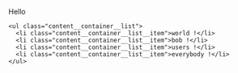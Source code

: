 <html>
  <link href="https://fonts.googleapis.com/css?family=Lato" rel="stylesheet">
<style>


body {
  width: 100%;
  height: 100%;
  position: fixed;
  background-color: #34495e;
}

.content {
  position: absolute;
  top: 50%;
  left: 50%;
  transform: translate(-50%, -50%);
  height: 160px;
  overflow:hidden;
  
  font-family: 'Lato', sans-serif;
  font-size: 35px;
  line-height: 40px;
  color: #ecf0f1;
  
  &__container {
    font-weight: 600;
    overflow: hidden;
    height: 40px;
    padding: 0 40px;

    &:before {
      content: '[';
      left: 0;
    }

    &:after {
      content: ']';
      position: absolute;
      right: 0;
    }

    &:after, &:before {
      position: absolute;
      top: 0;
      
      color: #16a085;
      font-size: 42px;
      line-height: 40px;
      
      -webkit-animation-name: opacity;
      -webkit-animation-duration: 2s;
      -webkit-animation-iteration-count: infinite;
      animation-name: opacity;
      animation-duration: 2s;
      animation-iteration-count: infinite;
    }

    &__text {
      display: inline;
      float: left;
      margin: 0;
    }

    &__list {
      margin-top: 0;
      padding-left: 110px;
      text-align: left;
      list-style: none;
      
      -webkit-animation-name: change;
      -webkit-animation-duration: 10s;
      -webkit-animation-iteration-count: infinite;
      animation-name: change;
      animation-duration: 10s;
      animation-iteration-count: infinite;

      &__item {
        line-height:40px;
        margin:0;
      }
    }
  }
}

@-webkit-keyframes opacity {
  0%, 100% {opacity:0;}
  50% {opacity:1;}
}

@-webkit-keyframes change {
  0%, 12.66%, 100% {transform:translate3d(0,0,0);}
  16.66%, 29.32% {transform:translate3d(0,-25%,0);}
  33.32%,45.98% {transform:translate3d(0,-50%,0);}
  49.98%,62.64% {transform:translate3d(0,-75%,0);}
  66.64%,79.3% {transform:translate3d(0,-50%,0);}
  83.3%,95.96% {transform:translate3d(0,-25%,0);}
}

@-o-keyframes opacity {
  0%, 100% {opacity:0;}
  50% {opacity:1;}
}

@-o-keyframes change {
  0%, 12.66%, 100% {transform:translate3d(0,0,0);}
  16.66%, 29.32% {transform:translate3d(0,-25%,0);}
  33.32%,45.98% {transform:translate3d(0,-50%,0);}
  49.98%,62.64% {transform:translate3d(0,-75%,0);}
  66.64%,79.3% {transform:translate3d(0,-50%,0);}
  83.3%,95.96% {transform:translate3d(0,-25%,0);}
}

@-moz-keyframes opacity {
  0%, 100% {opacity:0;}
  50% {opacity:1;}
}

@-moz-keyframes change {
  0%, 12.66%, 100% {transform:translate3d(0,0,0);}
  16.66%, 29.32% {transform:translate3d(0,-25%,0);}
  33.32%,45.98% {transform:translate3d(0,-50%,0);}
  49.98%,62.64% {transform:translate3d(0,-75%,0);}
  66.64%,79.3% {transform:translate3d(0,-50%,0);}
  83.3%,95.96% {transform:translate3d(0,-25%,0);}
}

@keyframes opacity {
  0%, 100% {opacity:0;}
  50% {opacity:1;}
}

@keyframes change {
  0%, 12.66%, 100% {transform:translate3d(0,0,0);}
  16.66%, 29.32% {transform:translate3d(0,-25%,0);}
  33.32%,45.98% {transform:translate3d(0,-50%,0);}
  49.98%,62.64% {transform:translate3d(0,-75%,0);}
  66.64%,79.3% {transform:translate3d(0,-50%,0);}
  83.3%,95.96% {transform:translate3d(0,-25%,0);}
}

// 6 is the number of animation.
// Here, there are 4 lines :

// 1 to 2
// 2 to 3
// 3 to 4
// 4 to 3
// 3 to 2
// 2 to 1

// 6x + 6y = 100 (100% duration)

// HERE : 
// y = 4 -> Animation between two lines
// x = 12.66 -> Time spent on a line

// You can define a value and calculate the other if you want change speed or the number of lines
  
</style>
<div class="content">
  <div class="content__container">
    <p class="content__container__text">
      Hello
    </p>
    
    <ul class="content__container__list">
      <li class="content__container__list__item">world !</li>
      <li class="content__container__list__item">bob !</li>
      <li class="content__container__list__item">users !</li>
      <li class="content__container__list__item">everybody !</li>
    </ul>
  </div>
</div>

</html>

